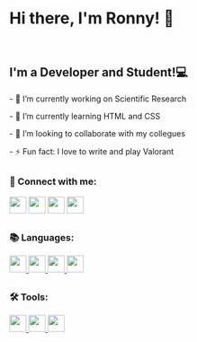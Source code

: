 <h1>Hi there, I'm Ronny! 👋</h1>
<div>
  <br />
  <h2>I'm a Developer and Student!💻</h2>
  <p>- 🔭 I’m currently working on Scientific Research</p>
  <p>- 🌱 I’m currently learning HTML and CSS</p>
  <p>- 👯 I’m looking to collaborate with my collegues</p>
  <p>- ⚡ Fun fact: I love to write and play Valorant</p>
</div>

##

<div style="display: inline_block">
  <p>
    <strong><h3>📱 Connect with me:</h3></strong>
  </p>
  <a href="mailto: ronnylrsd@gmail.com">
    <img
      height="30"
      src="https://img.shields.io/badge/Gmail-D14836?style=for-the-badge&logo=gmail&logoColor=white"
  /></a>
  <a href="https://www.instagram.com/ronny.ribeiro1604/">
    <img
      height="30"
      src="https://img.shields.io/badge/Instagram-E4405F?style=for-the-badge&logo=instagram&logoColor=white"
  /></a>
  <a href="https://www.linkedin.com/in/ronny-lima-ribeiro-da-silva/">
    <img
      height="30"
      src="https://img.shields.io/badge/LinkedIn-0077B5?style=for-the-badge&logo=linkedin&logoColor=white"
  /></a>
  <a href="https://twitter.com/ronnylrsd">
    <img
      height="30"
      src="https://img.shields.io/badge/Twitter-1DA1F2?style=for-the-badge&logo=twitter&logoColor=white"
  /></a>
</div>

##

<div style="display: inline_block">
  <p>
    <strong><h3>📚 Languages:</h3></strong>
  </p>
  <a href="https://github.com/ronnylrsd">
    <img
      height="30"
      src="https://img.shields.io/badge/CSS3-1572B6?style=for-the-badge&logo=css3&logoColor=white"
    />
    <img
      height="30em"
      src="https://img.shields.io/badge/HTML5-E34F26?style=for-the-badge&logo=html5&logoColor=white"
    />
    <img
      height="30em"
      src="https://img.shields.io/badge/Java-ED8B00?style=for-the-badge&logo=java&logoColor=white"
    />
    <img
      height="30rem"
      src="https://img.shields.io/badge/Python-FFD43B?style=for-the-badge&logo=python&logoColor=darkgreen"
    />
  </a>
</div>

##

<div style="display: inline_block">
  <p>
    <strong><h3>🛠️ Tools:</h3></strong>
  </p>
  <a href="https://github.com/ronnylrsd">
    <img
      height="30em"
      src="https://img.shields.io/badge/Amazon_AWS-232F3E?style=for-the-badge&logo=amazon-aws&logoColor=white"
    />
    <img
      height="30em"
      src="https://img.shields.io/badge/Arduino_IDE-00979D?style=for-the-badge&logo=arduino&logoColor=white"
    />
    <img
      height="30em"
      src="https://img.shields.io/badge/Visual_Studio_Code-0078D4?style=for-the-badge&logo=visual%20studio%20code&logoColor=white"
    />
  </a>
</div>

